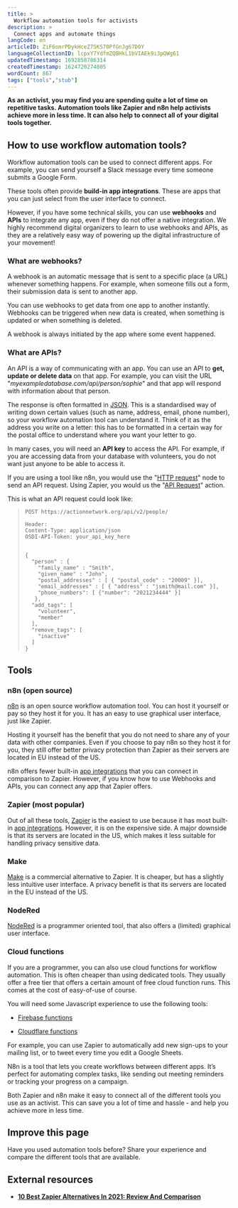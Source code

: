 ```yaml
---
title: >
  Workflow automation tools for activists
description: >
  Connect apps and automate things 
langCode: en
articleID: ZiF6omrPDykHceZ75KS70PfGnJg67D0Y
languageCollectionID: lcpxY7YdfmZQBHkL1bVIAEk9i3pQWg61
updatedTimestamp: 1692858786314
createdTimestamp: 1624720274805
wordCount: 867
tags: ["tools","stub"]
---
```


**As an activist, you may find you are spending quite a lot of time on repetitive tasks. Automation tools like Zapier and n8n help activists achieve more in less time. It can also help to connect all of your digital tools together.**

## **How to use workflow automation tools?**

Workflow automation tools can be used to connect different apps. For example, you can send yourself a Slack message every time someone submits a Google Form.

These tools often provide **build-in app integrations**. These are apps that you can just select from the user interface to connect.

However, if you have some technical skills, you can use **webhooks** and **APIs** to integrate any app, even if they do not offer a native integration. We highly recommend digital organizers to learn to use webhooks and APIs, as they are a relatively easy way of powering up the digital infrastructure of your movement!

### What are webhooks?

A webhook is an automatic message that is sent to a specific place (a URL) whenever something happens. For example, when someone fills out a form, their submission data is sent to another app.

You can use webhooks to get data from one app to another instantly. Webhooks can be triggered when new data is created, when something is updated or when something is deleted.

A webhook is always initiated by the app where some event happened.

### What are APIs?

An API is a way of communicating with an app. You can use an API to **get, update or delete data** on that app. For example, you can visit the URL "_myexampledatabase.com/api/person/sophie_" and that app will respond with information about that person.

The response is often formatted in [JSON](https://www.w3schools.com/js/js_json_intro.asp?utm_source=activisthandbook.org). This is a standardised way of writing down certain values (such as name, address, email, phone number), so your workflow automation tool can understand it. Think of it as the address you write on a letter: this has to be formatted in a certain way for the postal office to understand where you want your letter to go.

In many cases, you will need an **API key** to access the API. For example, if you are accessing data from your database with volunteers, you do not want just anyone to be able to access it.

If you are using a tool like n8n, you would use the "[HTTP request](https://docs.n8n.io/integrations/builtin/core-nodes/n8n-nodes-base.httprequest/?utm_source=activisthandbook.org)" node to send an API request. Using Zapier, you would us the "[API Request](https://help.zapier.com/hc/en-us/articles/14096700504717-Make-raw-HTTP-requests-with-API-Request-actions-Beta-?utm_source=activisthandbook.org)" action.

This is what an API request could look like:

>     POST https://actionnetwork.org/api/v2/people/
>     
>     Header:
>     Content-Type: application/json
>     OSDI-API-Token: your_api_key_here
>     						
>     
>     {
>       "person" : {
>         "family_name" : "Smith",
>         "given_name" : "John",
>         "postal_addresses" : [ { "postal_code" : "20009" }],
>         "email_addresses" : [ { "address" : "jsmith@mail.com" }],
>         "phone_numbers": [ {"number": "2021234444" }]
>        },
>       "add_tags": [
>         "volunteer",
>         "member"
>       ],
>       "remove_tags": [
>         "inactive"
>       ]
>     }

## **Tools**

### **n8n (open source)**

[n8n](https://n8n.io/?utm_source=activisthandbook.org) is an open source workflow automation tool. You can host it yourself or pay so they host it for you. It has an easy to use graphical user interface, just like Zapier.

Hosting it yourself has the benefit that you do not need to share any of your data with other companies. Even if you choose to pay n8n so they host it for you, they still offer better privacy protection than Zapier as their servers are located in EU instead of the US.

n8n offers fewer built-in [app integrations](https://n8n.io/integrations/?utm_source=activisthandbook.org) that you can connect in comparison to Zapier. However, if you know how to use Webhooks and APIs, you can connect any app that Zapier offers.

### Zapier (most popular)

Out of all these tools, [Zapier](https://zapier.com/?utm_source=activisthandbook.org) is the easiest to use because it has most built-in [app integrations](https://zapier.com/apps?utm_source=activisthandbook.org). However, it is on the expensive side. A major downside is that its servers are located in the US, which makes it less suitable for handling privacy sensitive data.

### Make

[Make](https://make.com/?utm_source=activisthandbook.org) is a commercial alternative to Zapier. It is cheaper, but has a slightly less intuitive user interface. A privacy benefit is that its servers are located in the EU instead of the US.

### NodeRed

[NodeRed](https://nodered.org/?utm_source=activisthandbook.org) is a programmer oriented tool, that also offers a (limited) graphical user interface.

### Cloud functions

If you are a programmer, you can also use cloud functions for workflow automation. This is often cheaper than using dedicated tools. They usually offer a free tier that offers a certain amount of free cloud function runs. This comes at the cost of easy-of-use of course.

You will need some Javascript experience to use the following tools:

-   [Firebase functions](https://firebase.google.com/docs/functions?utm_source=activisthandbook.org)
    
-   [Cloudflare functions](https://developers.cloudflare.com/pages/platform/functions/?utm_source=activisthandbook.org)
    

For example, you can use Zapier to automatically add new sign-ups to your mailing list, or to tweet every time you edit a Google Sheets.

N8n is a tool that lets you create workflows between different apps. It’s perfect for automating complex tasks, like sending out meeting reminders or tracking your progress on a campaign.

Both Zapier and n8n make it easy to connect all of the different tools you use as an activist. This can save you a lot of time and hassle - and help you achieve more in less time.

## Improve this page

Have you used automation tools before? Share your experience and compare the different tools that are available.

## External resources

-   [**10 Best Zapier Alternatives In 2021: Review And Comparison**](https://www.softwaretestinghelp.com/zapier-alternatives/)